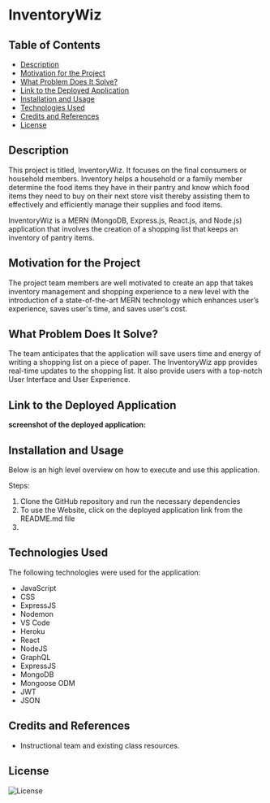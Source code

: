 # InventoryWiz
 
## Table of Contents

- [Description](#description)
- [Motivation for the Project](#motivation-for-the-project)
- [What Problem Does It Solve?](#what-problem-does-it-solve)
- [Link to the Deployed Application](#link-to-the-deployed-application)
- [Installation and Usage](#installation-and-usage)
- [Technologies Used](#technologies-used)
- [Credits and References](#credits-and-references)
- [License](#license)

## Description

This project is titled, InventoryWiz. It focuses on the final consumers or household members. Inventory helps a household or a family member determine the food items they have in their pantry and know which food items they need to buy on their next store visit thereby assisting them to effectively and efficiently manage their supplies and food items.

InventoryWiz is a MERN (MongoDB, Express.js, React.js, and Node.js) application that involves the creation of a shopping list that keeps an inventory of pantry items.


## Motivation for the Project

The project team members are well motivated to create an app that takes inventory management and shopping experience to a new level with the introduction of a state-of-the-art MERN technology which enhances user’s experience, saves user's time, and saves user's cost.

## What Problem Does It Solve?

The team anticipates that the application will save users time and energy of writing a shopping list on a piece of paper. The InventoryWiz app provides real-time updates to the shopping list. It also provide users with a top-notch User Interface and User Experience.



## Link to the Deployed Application



**screenshot of the deployed application:** 




## Installation and Usage

Below is an high level overview on how to execute and use this application.

Steps:
1. Clone the GitHub repository and run the necessary dependencies
2. To use the Website, click on the deployed application link from the README.md file 	
3. 
       	
## Technologies Used
The following technologies were used for the application:
- JavaScript
- CSS
- ExpressJS
- Nodemon
- VS Code
- Heroku
- React
- NodeJS
- GraphQL
- ExpressJS
- MongoDB
- Mongoose ODM
- JWT
- JSON

## Credits and References

- Instructional team and existing class resources.


  
## License

![License](https://img.shields.io/badge/License-MIT-9cf.svg)
